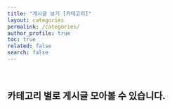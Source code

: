 ```yaml
---
title: "게시글 보기 [카테고리]"
layout: categories
permalink: /categories/
author_profile: true
toc: true
related: false
search: false
---
```

<br>

카테고리 별로 게시글 모아볼 수 있습니다.
--------------------------------

<br><br>


